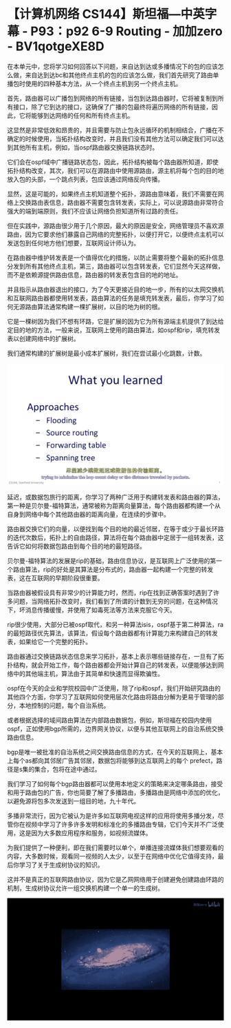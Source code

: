 # 【计算机网络 CS144】斯坦福—中英字幕 - P93：p92 6-9 Routing - 加加zero - BV1qotgeXE8D

在本单元中，您将学习如何回答以下问题，来自达到达或多播情况下的包的应该怎么做，来自达到达bc和其他终点主机的包的应该怎么做，我们首先研究了路由单播包时使用的四种基本方法，从一个终点主机到另一个终点主机。

首先，路由器可以广播包到网络的所有链接，当包到达路由器时，它将被复制到所有接口，除了它到达的接口，这确保了广播的包最终将遍历网络的所有链接，因此，它将能够到达网络的任何和所有终点主机。

这显然是非常低效和昂贵的，并且需要与防止包永远循环的机制相结合，广播在不确定的时候使用，当拓扑结构改变时，并且我们没有其他方法可以确定我们可以达到其他所有主机，例如，当ospf路由器交换链路状态时。

它们会在ospf域中广播链路状态包，因此，拓扑结构被每个路由器所知道，即使拓扑结构改变，其次，我们可以在源路由中使用源路由，源主机将每个包的目的地放入包的头部，一个跳点列表，包应该通过网络反向传播。

显然，这是可能的，如果终点主机知道整个拓扑，源路由意味着，我们不需要在网络上交换路由表信息，路由器不需要包含转发表，实际上，可以说源路由非常符合强大的端到端原则，我们不应该让网络负担知道所有过路的责任。

但在实践中，源路由很少用于几个原因，最大的原因是安全，网络管理员不喜欢源路由，因为它要求他们暴露自己网络的完整拓扑，以便打开它，以便终点主机可以发送包到任何地方他们想要，互联网设计师认为。

在路由器中维护转发表是一个值得优化的措施，以防止需要将整个最新的拓扑信息分发到所有其他终点主机，第三，路由器可以包含转发表，它们显然今天这样做，而不是依赖源提供路由信息，路由器的转发表包含目的地的地址。

并且指示从路由器退出的接口，为了今天更接近目的地一步，所有的以太网交换机和互联网路由器都使用转发表，路由算法的任务是填充转发表，最后，你学习了如何无源路由算法通常构建一棵扩展树，以目的地为树的根。

它是一棵树因为我们不想有环路，它是扩展的因为它为所有源端主机提供了到达给定目的地的方法，一般来说，互联网上使用的路由算法，如ospf和rip，填充转发表以创建网络中的扩展树。

我们通常构建的扩展树是最小成本扩展树，我们在尝试最小化跳数，计数。

![](img/cd1e5e1067a99fad8fee8b1706b96d45_1.png)

延迟，或数据包旅行的距离，你学习了两种广泛用于构建转发表和路由器的算法，第一种是贝尔曼-福特算法，通常被称为距离向量算法，每个路由器都构建一个从自身到网络中每个其他路由器的距离向量，在连续的步骤中。

路由器交换它们的向量，以便找到每个目的地的最近邻居，在等于或少于最长环路的迭代次数后，拓扑上的自由路径，算法将在每个路由器中定居于一组转发表，这告诉它如何将数据包路由到每个目的地的最短路径。

贝尔曼-福特算法的发展是rip的基础，路由信息协议，是互联网上广泛使用的第一个路由算法，rip的好处是其算法是分布式的，路由器一起构建一个完整的转发表，这在互联网的早期阶段很重要。

当路由器被假设具有非常少的计算能力时，然而，rip在找到正确答案时遇到了许多问题，当网络拓扑改变时，我们看到了所谓的计数到无穷的问题，在这种情况下，坏消息传播缓慢，并使用了如毒死法等方法来克服它今天。

rip很少使用，大部分已被ospf取代，和另一种算法isis，ospf基于第二种算法，ra的最短路径优先算法，该算法，假设每个路由器都有计算能力来构建自己的转发表，如果给它一个完整的拓扑。

路由器通过交换链路状态信息来学习拓扑，基本上表示哪些链接存在，一旦有了拓扑结构，就会开始工作，每个路由器都会开始计算自己的转发表，以便能够达到网络中的其他端主机，算法由于其简单和快速而显得欺骗性。

ospf在今天的企业和学院校园中广泛使用，除了rip和ospf，我们开始研究路由的其他四个方面，你学习了互联网如何使用层次化路由将路由分解为更易于管理的部分，本地控制的问题，每个自治系统。

或者根据选择的域间路由算法在内部路由数据包，例如，斯坦福在校园内使用ospf，正如使用bgp所需的，边界网关协议，以便与其他互联网上的自治系统交换路由信息。

bgp是唯一被批准的自治系统之间交换路由信息的方式，在今天的互联网上，基本上每个as都向其邻居广告其邻居，数据包将能够到达互联网上的每个 prefect，路径是s集的集合，包将在途中通过。

我们学习了如何每个bgp路由器都可以使用本地定义的策略来决定哪条路由，接受和用于路由包的广告，你也简要了解了多播路由，多播路由是网络中添加的优化，以避免源将包多次发送到一组目的地，九十年代。

多播非常流行，因为它被认为是许多如互联网电视这样的应用将使用多播分发，尽管你在视频中学习了许多许多发明和标准化的多播路由专辑，它们今天并不广泛使用，这是因为大多数应用程序和服务，如视频流媒体。

为我们提供了一种便利，即在我们需要时以单个，单播连接流媒体我们想要观看的内容，大多数时候，观看同一视频的人太少，以至于在网络中优化它值得支持，最后你学习了关于生成树协议的知识。

这并不是真正的互联网路由协议，因为它是乙网网络用于创建避免创建路由环路的机制，生成树协议允许一组交换机构建一个单一的生成树。



![](img/cd1e5e1067a99fad8fee8b1706b96d45_3.png)